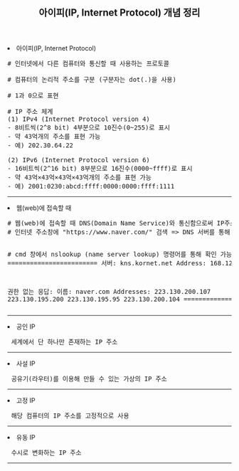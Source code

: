 <header>
  <h2> 아이피(IP, Internet Protocol) 개념 정리 </h2>
</header>

<body>
 
  <dl>
    <li> 아이피(IP, Internet Protocol) </li>
<pre>
&#35; 인터넷에서 다른 컴퓨터와 통신할 때 사용하는 프로토콜 <br>
&#35; 컴퓨터의 논리적 주소를 구분 (구분자는 dot(.)을 사용) <br>
&#35; 1과 0으로 표현 <br>
&#35; IP 주소 체계
(1) IPv4 (Internet Protocol version 4)
&#45; 8비트씩(2^8 bit) 4부분으로 10진수(0&#126;255)로 표시
&#45; 약 43억개의 주소를 표현 가능
&#45; 예) 202.30.64.22 <br>
(2) IPv6 (Internet Protocol version 6)
&#45; 16비트씩(2^16 bit) 8부분으로 16진수(0000&#126;ffff)로 표시
&#45; 약 43억×43억×43억×43억개의 주소를 표현 가능 
&#45; 예) 2001:0230:abcd:ffff:0000:0000:ffff:1111
</pre>
  </dl><hr>
  
  <li> 웹(web)에 접속할 때 </li>
<pre>
&#35; 웹(web)에 접속할 때 DNS(Domain Name Service)와 통신함으로써 IP주소를 얻어낸다
&#35; 인터넷 주소창에 "https://www.naver.com/" 검색 &#61;&#62; DNS 서버를 통해 네이버의 IP주소를 획득 => IP주소로 접속

&#35; cmd 창에서 nslookup (name server lookup) 명령어를 통해 확인 가능
&#61;&#61;&#61;&#61;&#61;&#61;&#61;&#61;&#61;&#61;&#61;&#61;&#61;&#61;&#61;&#61;&#61;&#61;&#61;&#61;&#61;&#61;&#61;&#61;
서버:    kns.kornet.net
Address:  168.126.63.1

권한 없는 응답:
이름:    naver.com
Addresses:  223.130.200.107
          223.130.195.200
          223.130.195.95
          223.130.200.104
&#61;&#61;&#61;&#61;&#61;&#61;&#61;&#61;&#61;&#61;&#61;&#61;&#61;&#61;&#61;&#61;&#61;&#61;&#61;&#61;&#61;&#61;&#61;&#61;
</pre>
  </dl><hr>
  
  <dl>
    <li> 공인 IP </li>
    <pre> 세계에서 단 하나만 존재하는 IP 주소 </pre>  
  </dl><hr>
  
  <dl>
    <li> 사설 IP </li>
    <pre> 공유기(라우터)를 이용해 만들 수 있는 가상의 IP 주소 </pre>  
  </dl><hr>

  <dl>
    <li> 고정 IP </li>
    <pre> 해당 컴퓨터의 IP 주소를 고정적으로 사용 </pre>  
  </dl><hr>

  <dl>
    <li> 유동 IP </li>
    <pre> 수시로 변화하는 IP 주소 </pre>  
  </dl><hr>  
 
</body>
